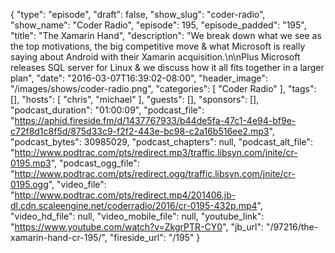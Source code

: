 {
  "type": "episode",
  "draft": false,
  "show_slug": "coder-radio",
  "show_name": "Coder Radio",
  "episode": 195,
  "episode_padded": "195",
  "title": "The Xamarin Hand",
  "description": "We break down what we see as the top motivations, the big competitive move & what Microsoft is really saying about Android with their Xamarin acquisition.\n\nPlus Microsoft releases SQL server for Linux & we discuss how it all fits together in a larger plan",
  "date": "2016-03-07T16:39:02-08:00",
  "header_image": "/images/shows/coder-radio.png",
  "categories": [
    "Coder Radio"
  ],
  "tags": [],
  "hosts": [
    "chris",
    "michael"
  ],
  "guests": [],
  "sponsors": [],
  "podcast_duration": "01:00:09",
  "podcast_file": "https://aphid.fireside.fm/d/1437767933/b44de5fa-47c1-4e94-bf9e-c72f8d1c8f5d/875d33c9-f2f2-443e-bc98-c2a16b516ee2.mp3",
  "podcast_bytes": 30985029,
  "podcast_chapters": null,
  "podcast_alt_file": "http://www.podtrac.com/pts/redirect.mp3/traffic.libsyn.com/jnite/cr-0195.mp3",
  "podcast_ogg_file": "http://www.podtrac.com/pts/redirect.ogg/traffic.libsyn.com/jnite/cr-0195.ogg",
  "video_file": "http://www.podtrac.com/pts/redirect.mp4/201406.jb-dl.cdn.scaleengine.net/coderradio/2016/cr-0195-432p.mp4",
  "video_hd_file": null,
  "video_mobile_file": null,
  "youtube_link": "https://www.youtube.com/watch?v=ZkgrPTR-CY0",
  "jb_url": "/97216/the-xamarin-hand-cr-195/",
  "fireside_url": "/195"
}

